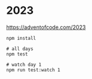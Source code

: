# 2023
https://adventofcode.com/2023

```
npm install

# all days
npm test

# watch day 1
npm run test:watch 1
```